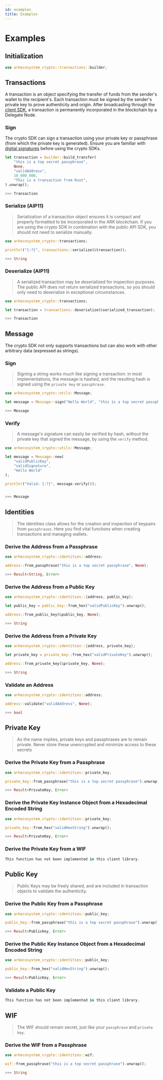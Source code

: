```yaml
---
id: examples
title: Examples
---
```


# Examples

## Initialization

```rust
use arkecosystem_crypto::transactions::builder;
```

## Transactions

A transaction is an object specifying the transfer of funds from the sender's wallet to the recipient's. Each transaction must be signed by the sender's private key to prove authenticity and origin. After broadcasting through the [client SDK](https://github.com/ArkEcosystem/gitbooks-sdk/tree/fcb399a02301c4ed91f0da34e9adbad8e0d2f3dc/rust/client/api-documentation/README.md#initialization), a transaction is permanently incorporated in the blockchain by a Delegate Node.

### Sign

The crypto SDK can sign a transaction using your private key or passphrase \(from which the private key is generated\). Ensure you are familiar with [digital signatures](https://en.wikipedia.org/wiki/Digital_signature) before using the crypto SDKs.

```rust
let transaction = builder::build_transfer(
    "this is a top secret passphrase",
    None,
    "validAddress",
    10_000_000,
    "This is a transaction from Rust",
).unwrap();

>>> Transaction
```

### Serialize \(AIP11\)

> Serialization of a transaction object ensures it is compact and properly formatted to be incorporated in the ARK blockchain. If you are using the crypto SDK in combination with the public API SDK, you should not need to serialize manually.

```rust
use arkecosystem_crypto::transactions;

println!("{:?}", transactions::serialize(&transaction));

>>> String
```

### Deserialize \(AIP11\)

> A serialized transaction may be deserialized for inspection purposes. The public API does not return serialized transactions, so you should only need to deserialize in exceptional circumstances.

```rust
use arkecosystem_crypto::transactions;

let transaction = transactions::deserialize(&serialized_transaction);

>>> Transaction
```

## Message

The crypto SDK not only supports transactions but can also work with other arbitrary data \(expressed as strings\).

### Sign

> Signing a string works much like signing a transaction: in most implementations, the message is hashed, and the resulting hash is signed using the `private key` or `passphrase`.

```rust
use arkecosystem_crypto::utils::Message;

let message = Message::sign("Hello World", "this is a top secret passphrase");

>>> Message
```

### Verify

> A message's signature can easily be verified by hash, without the private key that signed the message, by using the `verify` method.

```rust
use arkecosystem_crypto::utils::Message;

let message = Message::new(
    "validPublicKey",
    "validSignature",
    "Hello World"
);

println!("Valid: {:?}", message.verify());


>>> Message
```

## Identities

> The identities class allows for the creation and inspection of keypairs from `passphrases`. Here you find vital functions when creating transactions and managing wallets.

### Derive the Address from a Passphrase

```rust
use arkecosystem_crypto::identities::address;

address::from_passphrase("this is a top secret passphrase", None);

>>> Result<String, Error>
```

### Derive the Address from a Public Key

```rust
use arkecosystem_crypto::identities::{address, public_key};

let public_key = public_key::from_hex("validPublicKey").unwrap();

address::from_public_key(&public_key, None);

>>> String
```

### Derive the Address from a Private Key

```rust
use arkecosystem_crypto::identities::{address, private_key};

let private_key = private_key::from_hex("validPrivateKey").unwrap();

address::from_private_key(&private_key, None);

>>> String
```

### Validate an Address

```rust
use arkecosystem_crypto::identities::address;

address::validate("validAddress", None);

>>> bool
```

## Private Key

> As the name implies, private keys and passphrases are to remain private. Never store these unencrypted and minimize access to these secrets

### Derive the Private Key from a Passphrase

```rust
use arkecosystem_crypto::identities::private_key;

private_key::from_passphrase("this is a top secret passphrase").unwrap();

>>> Result<PrivateKey, Error>
```

### Derive the Private Key Instance Object from a Hexadecimal Encoded String

```rust
use arkecosystem_crypto::identities::private_key;

private_key::from_hex("validHexString").unwrap();

>>> Result<PrivateKey, Error>
```

### Derive the Private Key from a WIF

```rust
This function has not been implemented in this client library.
```

## Public Key

> Public Keys may be freely shared, and are included in transaction objects to validate the authenticity.

### Derive the Public Key from a Passphrase

```rust
use arkecosystem_crypto::identities::public_key;

public_key::from_passphrase("this is a top secret passphrase").unwrap();

>>> Result<PublicKey, Error>
```

### Derive the Public Key Instance Object from a Hexadecimal Encoded String

```rust
use arkecosystem_crypto::identities::public_key;

public_key::from_hex("validHexString").unwrap();

>>> Result<PublicKey, Error>
```

### Validate a Public Key

```rust
This function has not been implemented in this client library.
```

## WIF

> The WIF should remain secret, just like your `passphrase` and `private key`.

### Derive the WIF from a Passphrase

```rust
use arkecosystem_crypto::identities::wif;

wif::from_passphrase("this is a top secret passphrase").unwrap();

>>> String
```

